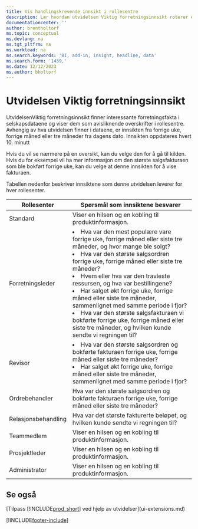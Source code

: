 ```yaml
---
title: Vis handlingskrevende innsikt i rollesentre
description: Lær hvordan utvidelsen Viktig forretningsinnsikt roterer en rekke forretningsinnsikt i rollesentre.
documentationcenter: ''
author: brentholtorf
ms.topic: conceptual
ms.devlang: na
ms.tgt_pltfrm: na
ms.workload: na
ms.search.keywords: 'BI, add-in, insight, headline, data'
ms.search.form: '1439,'
ms.date: 12/12/2023
ms.author: bholtorf
---
```


# <a name="the-essential-business-insights-extension"></a>Utvidelsen Viktig forretningsinnsikt

UtvidelsenViktig forretningsinnsikt finner interessante forretningsfakta i selskapsdataene og viser dem som avisliknende overskrifter i rollesentre. Avhengig av hva utvidelsen finner i dataene, er innsikten fra forrige uke, forrige måned eller tre måneder fra dagens dato. Innsikten oppdateres hvert 10. minutt  

Hvis du vil se nærmere på en oversikt, kan du velge den for å gå til kilden. Hvis du for eksempel vil ha mer informasjon om den største salgsfakturaen som ble bokført forrige uke, kan du velge at denne innsikten for å vise fakturaen.

Tabellen nedenfor beskriver innsiktene som denne utvidelsen leverer for hver rollesenter.

|Rollesenter|Spørsmål som innsiktene besvarer|
|----|-----|
|Standard|Viser en hilsen og en kobling til produktinformasjon.|
|Forretningsleder|<li> Hva var den mest populære vare forrige uke, forrige måned eller siste tre måneder, og hvor mange ble solgt?<br><li> Hva var den største salgsordren forrige uke, forrige måned eller siste tre måneder?<br><li> Hvem eller hva var den travleste ressursen, og hva var bestillingene?<br><li> Har salget økt forrige uke, forrige måned eller siste tre måneder, sammenlignet med samme periode i fjor?<br><li> Hva var den største salgsfakturaen vi bokførte forrige uke, forrige måned eller siste tre måneder, og hvilken kunde sendte vi regningen til?</li> |
|Revisor|<li> Hva var den største salgsordren og bokførte fakturaen forrige uke, forrige måned eller siste tre måneder?<br><li> Har salget økt forrige uke, forrige måned eller siste tre måneder, sammenlignet med samme periode i fjor? |
|Ordrebehandler| Hva var den største salgsordren og bokførte fakturaen forrige uke, forrige måned eller siste tre måneder?|
|Relasjonsbehandling| Hva var det største fakturerte beløpet, og hvilken kunde sendte vi regningen til?|
|Teammedlem| Viser en hilsen og en kobling til produktinformasjon.|
|Prosjektleder| Viser en hilsen og en kobling til produktinformasjon.|
|Administrator| Viser en hilsen og en kobling til produktinformasjon.|

## <a name="see-also"></a>Se også

[Tilpass [!INCLUDE[prod_short](includes/prod_short.md)] ved hjelp av utvidelser](ui-extensions.md)

[!INCLUDE[footer-include](includes/footer-banner.md)]
